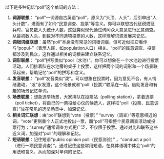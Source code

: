 以下是多种记忆“poll”这个单词的方法：
1. **词源联想**： “poll”一词源自古英语“poll”，原义为“头顶、人头”，后引申出“人头计数”，进而有了如今“民意调查、投票”等含义。你可以联想古代征税或征兵时，官员数人头统计人数，这就类似现代通过询问众人意见进行民意调查。从最初数人头，到数对不同选项投票的人数，这样理解词源发展来记忆。
2. **词根词缀联想**：虽然“poll”本身没有常见的词根词缀，但可近似把它看作与“popul-”（表示人民，如population人口）相关。“poll”的民意调查、投票都涉及到民众，这样通过相关的词根来建立联系记忆。
3. **词形联想**： “poll”拼写类似“pool（水池）”。你可以想象在一个水池边进行投票活动，人们排着队在水池旁的桌子上投票，这样把两个词的词形和一个场景联系起来，帮助记忆“poll”的拼写和含义。
4. **发音联想**： “poll”发音类似“泼”。可以想象在投票时，因为意见不合，有人情绪激动，“泼”水发泄，这个场景就和“poll（投票）”联系在一起，借助发音和有趣的场景记忆单词。
5. **场景联想**：想象选举场景，大家排队在投票站（polling station），拿着选票（poll ticket），将自己的一票投给心仪的候选人，这样把“poll（投票、民意调查）”放在常见的选举场景中，加深记忆。
6. **相关词汇联想**：由“poll”联想到“vote（投票）” “survey（调查）”等意思相近的词。“vote”更侧重个人正式地投出一票，而“poll”可指整个民意调查活动或投票行为；“survey”通常调查方式更广泛，不仅限于投票。通过对比和联系这些近义词，加强对“poll”的理解和记忆。
7. **短语联想**：记住短语“public opinion poll（民意测验）” ，“conduct a poll（进行一项民意调查）”。通过记住这些常用短语，在具体语境中体会“poll”的用法和含义，从而加深对单词的记忆。 